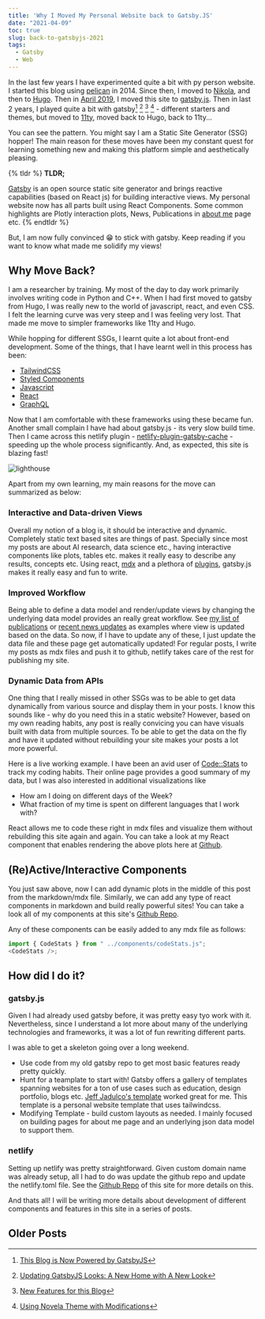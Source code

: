 ```yaml
---
title: 'Why I Moved My Personal Website back to Gatsby.JS'
date: "2021-04-09"
toc: true
slug: back-to-gatsbyjs-2021
tags:
  - Gatsby
  - Web
---
```


In the last few years I have experimented quite a bit with py person website. I started this blog
using [pelican](https://blog.getpelican.com/) in 2014. Since then, I moved to
[Nikola](https://getnikola.com/), and then to [Hugo](https://gohugo.io/). Then in
[April 2019](/blog/hugo-to-gatsby/), I moved this site to [gatsby.js](https://www.gatsbyjs.com/).
Then in last 2 years, I played quite a bit with gatsby[^1] [^2] [^3] [^4] - different starters and
themes, but moved to [11ty](https://www.11ty.dev/), moved back to Hugo, back to 11ty...

You can see the pattern. You might say I am a Static Site Generator (SSG) hopper! The main reason
for these moves have been my constant quest for learning something new and making this platform
simple and aesthetically pleasing.


{% tldr %}
**TLDR;**

[Gatsby](https://www.gatsbyjs.com/) is an open source static site generator and brings reactive
capabilities (based on React js) for building interactive views. My personal website now has
all parts built using React Components. Some common highlights are Plotly interaction plots,
News, Publications in [about me](/about) page etc.
{% endtldr %}

But, I am now fully convinced 😁 to stick with gatsby. Keep reading if you want to know what made
me solidify my views!

## Why Move Back?

I am a researcher by training. My most of the day to day work primarily involves writing code in
Python and C++. When I had first moved to gatsby from Hugo, I was really new to the world of
javascript, react, and even CSS. I felt the learning curve was very steep and I was feeling very
lost. That made me move to simpler frameworks like 11ty and Hugo.

While hopping for different SSGs, I learnt quite a lot about front-end development. Some of the
things, that I have learnt well in this process has been:

- [TailwindCSS](https://tailwindcss.com/)
- [Styled Components](https://styled-components.com/)
- [Javascript](https://www.javascript.com/)
- [React](https://reactjs.org/)
- [GraphQL](https://graphql.org/)

Now that I am comfortable with these frameworks using these became fun. Another small complain
I have had about gatsby.js - its very slow build time. Then I came across this netlify plugin -
[netlify-plugin-gatsby-cache](https://github.com/jlengstorf/netlify-plugin-gatsby-cache) -
speeding up the whole process significantly. And, as expected, this site is blazing fast!

![lighthouse](https://res.cloudinary.com/sadanandsingh/image/upload/v1617993565/Screen_Shot_2021-04-06_at_6.15.56_PM_uu0k3x.png)

Apart from my own learning, my main reasons for the move can summarized as below:

### Interactive and Data-driven Views

Overall my notion of a blog is, it should be interactive and dynamic. Completely static text based
sites are things of past. Specially since most my posts are about AI research, data science etc.,
having interactive components like plots, tables etc. makes it really easy to describe any results,
concepts etc. Using react, [mdx](https://mdxjs.com/) and a plethora of
[plugins](https://www.gatsbyjs.com/plugins), gatsby.js makes it really easy and fun to write.

### Improved Workflow

Being able to define a data model and render/update views by changing the underlying data model
provides an really great workflow. See [my list of publications](/about/#publications) or
[recent news updates](/news) as examples where view is updated based on the data.
So now, if I have to update any of these, I just update the data file and these page get
automatically updated! For regular posts, I write my posts as mdx files and push it to github,
netlify takes care of the rest for publishing my site.

### Dynamic Data from APIs

One thing that I really missed in other SSGs was to be able to get data dynamically from various
source and display them in your posts. I know this sounds like - why do you need this in a static
website? However, based on my own reading habits, any post is really convicing you can have visuals
built with data from multiple sources. To be able to get the data on the fly and have it updated
without rebuilding your site makes your posts a lot more powerful.

Here is a live working example. I have been an avid user of
[Code::Stats](https://codestats.net/users/sadanand-singh) to track my coding habits. Their online
page provides a good summary of my data, but I was also interested in additional visualizations like

- How am I doing on different days of the Week?
- What fraction of my time is spent on different languages that I work with?


React allows me to code these right in mdx files and visualize them without rebuilding this site
again and again. You can take a look at my React component that enables rendering the above plots here
at [Github](https://github.com/sadanand-singh/reckoning.dev-gatsby/blob/main/src/components/codeStats.js).


## (Re)Active/Interactive Components

You just saw above, now I can add dynamic plots in the middle of this post from the markdown/mdx
file. Similarly, we can add any type of react components in markdown and build really powerful
sites! You can take a look all of my components at this site's
[Github Repo](https://github.com/sadanand-singh/reckoning.dev-gatsby/blob/main/src/components/).

Any of these components can be easily added to any mdx file as follows:

```js
import { CodeStats } from " ../components/codeStats.js";
<CodeStats />;
```

## How did I do it?

### gatsby.js

Given I had already used gatsby before, it was pretty easy tyo work with it. Nevertheless, since I
understand a lot more about many of the underlying technologies and frameworks, it was a lot of fun
rewriting different parts.

I was able to get a skeleton going over a long weekend.

+ Use code from my old gatsby repo to get most basic features ready pretty quickly.
+ Hunt for a teamplate to start with! Gatsby offers a gallery of templates spanning websites for a
  ton of use cases such as education, design portfolio, blogs etc.
  [Jeff Jadulco's template](https://github.com/jeffjadulco/jeffjadulco.com) worked great for me.
  This template is a personal website template that uses tailwindcss.
+ Modifying Template - build custom layouts as needed. I mainly focused on building pages for about
  me page and an underlying json data model to support them.

### netlify

Setting up netlify was pretty straightforward. Given custom domain name was already setup, all
I had to do was update the github repo and update the netlify.toml file.
See the [Github Repo](https://github.com/sadanand-singh/reckoning.dev-gatsby) of this site
for more details on this.

And thats all! I will be writing more details about development of different components and
features in this site in a series of posts.


## Older Posts

[^1]: [This Blog is Now Powered by GatsbyJS](/blog/hugo-to-gatsby/)
[^2]: [Updating GatsbyJS Looks: A New Home with A New Look](/blog/gatsby-theme-new/)
[^3]: [New Features for this Blog](/blog/blog-new-features/)
[^4]: [Using Novela Theme with Modifications](/blog/novela-theme-update/)
